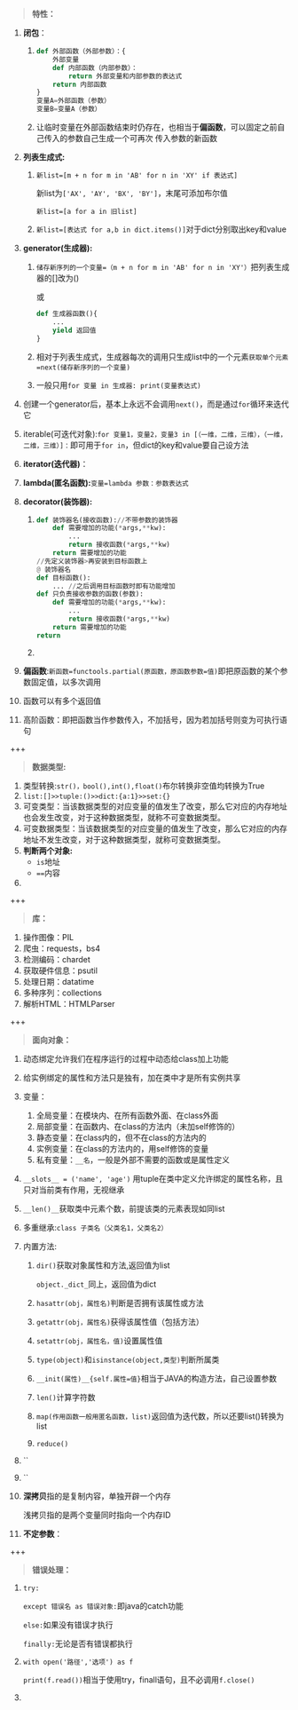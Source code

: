 > **特性：**

1. **闭包**：

   1. ```python
      def 外部函数（外部参数）：{
          外部变量
          def 内部函数（内部参数）：
              return 外部变量和内部参数的表达式
          return 内部函数
      }
      变量A=外部函数（参数）
      变量B=变量A（参数）
      ```

   2. 让临时变量在外部函数结束时仍存在，也相当于**偏函数**，可以固定之前自己传入的参数自己生成一个可再次 传入参数的新函数

2. **列表生成式:**

   1. `新list=[m + n for m in 'AB' for n in 'XY' if 表达式]`

      新list为`['AX', 'AY', 'BX', 'BY']`，末尾可添加布尔值

      `新list=[a for a in 旧list]`

   2. `新list=[表达式 for a,b in dict.items()]`对于dict分别取出key和value

3. **generator(生成器):**

   1. `储存新序列的一个变量=（m + n for m in 'AB' for n in 'XY'）`把列表生成器的[]改为()

      或

      ```python
      def 生成器函数(){
          ...
          yield 返回值
      }
      ```

   2. 相对于列表生成式，生成器每次的调用只生成list中的一个元素`获取单个元素=next(储存新序列的一个变量)`

   3. 一般只用`for 变量 in 生成器: print(变量表达式)`

4. 创建一个generator后，基本上永远不会调用`next()`，而是通过`for`循环来迭代它

5. iterable(可迭代对象):`for 变量1，变量2，变量3 in [（一维，二维，三维），（一维，二维，三维）]：`即可用于`for in`，但dict的key和value要自己设方法

6. **iterator(迭代器)**：

7. **lambda(匿名函数):**`变量=lambda 参数：参数表达式`

8. **decorator(装饰器):**

   1. ```python
      def 装饰器名(接收函数)://不带参数的装饰器
          def 需要增加的功能(*args,**kw):
              ...
              return 接收函数(*args,**kw)
          return 需要增加的功能
      //先定义装饰器>再安装到目标函数上
      @ 装饰器名
      def 目标函数():
          ... //之后调用目标函数时即有功能增加
      def 只负责接收参数的函数(参数):
          def 需要增加的功能(*args,**kw):
              ...
              return 接收函数(*args,**kw)
          return 需要增加的功能
      return 
      ```

   2. 

9. **偏函数**:`新函数=functools.partial(原函数，原函数参数=值)`即把原函数的某个参数固定值，以多次调用

10. 函数可以有多个返回值

11. 高阶函数：即把函数当作参数传入，不加括号，因为若加括号则变为可执行语句

+++

> **数据类型:**

1. 类型转换:`str()，bool(),int(),float()`布尔转换非空值均转换为True
2. `list:[]>>tuple:()>>dict:{a:1}>>set:{}`
3. 可变类型：当该数据类型的对应变量的值发生了改变，那么它对应的内存地址也会发生改变，对于这种数据类型，就称不可变数据类型。
4. 可变数据类型：当该数据类型的对应变量的值发生了改变，那么它对应的内存地址不发生改变，对于这种数据类型，就称可变数据类型。
5. **判断两个对象:**
   -  `is`地址
   - `==`内容
6. 

+++

> **库：**

1. 操作图像：PIL
2. 爬虫：requests，bs4
3. 检测编码：chardet
4. 获取硬件信息：psutil
5. 处理日期：datatime
6. 多种序列：collections
7. 解析HTML：HTMLParser

+++

> **面向对象：**

1. 动态绑定允许我们在程序运行的过程中动态给class加上功能

2. 给实例绑定的属性和方法只是独有，加在类中才是所有实例共享

3. 变量：
   1. 全局变量：在模块内、在所有函数外面、在class外面
   2. 局部变量：在函数内、在class的方法内（未加self修饰的）
   3. 静态变量：在class内的，但不在class的方法内的
   4. 实例变量：在class的方法内的，用self修饰的变量
   5. 私有变量：`__名`，一般是外部不需要的函数或是属性定义
   
4. `__slots__ = ('name', 'age')` 用tuple在类中定义允许绑定的属性名称，且只对当前类有作用，无视继承

5. `__len()__`获取类中元素个数，前提该类的元素表现如同list

6. 多重继承:`class 子类名（父类名1，父类名2）`

7. 内置方法:
   1. `dir()`获取对象属性和方法,返回值为list
   
      `object._dict_`同上，返回值为dict
   
   2. `hasattr(obj，属性名)`判断是否拥有该属性或方法
   
   3. `getattr(obj，属性名)`获得该属性值（包括方法）
   
   4. `setattr(obj，属性名，值)`设置属性值
   
   5. `type(object)`和`isinstance(object,类型)`判断所属类
   
   6. `__init(属性)__{self.属性=值}`相当于JAVA的构造方法，自己设置参数
   
   7. `len()`计算字符数
   
   8. `map(作用函数一般用匿名函数，list)`返回值为迭代数，所以还要list()转换为list
   
   9. `reduce()`
   
8. ``

9. ``

10. **深拷贝**指的是复制内容，单独开辟一个内存

    浅拷贝指的是两个变量同时指向一个内存ID

11. **不定参数**：

+++

> **错误处理：**

1. `try:`

   `except 错误名 as 错误对象:`即java的catch功能

   `else:`如果没有错误才执行

   `finally:`无论是否有错误都执行

2. `with open('路径','选项') as f`

   `print(f.read())`相当于使用try，finall语句，且不必调用`f.close()`

3. 

   
